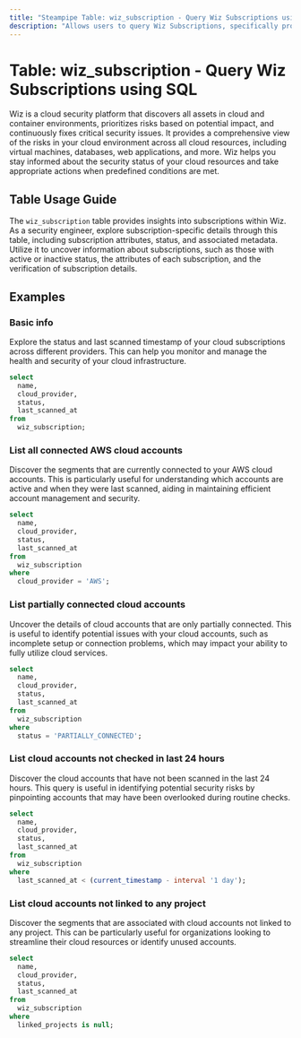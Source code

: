 ```yaml
---
title: "Steampipe Table: wiz_subscription - Query Wiz Subscriptions using SQL"
description: "Allows users to query Wiz Subscriptions, specifically providing detailed insights into each subscription's attributes and status."
---
```


# Table: wiz_subscription - Query Wiz Subscriptions using SQL

Wiz is a cloud security platform that discovers all assets in cloud and container environments, prioritizes risks based on potential impact, and continuously fixes critical security issues. It provides a comprehensive view of the risks in your cloud environment across all cloud resources, including virtual machines, databases, web applications, and more. Wiz helps you stay informed about the security status of your cloud resources and take appropriate actions when predefined conditions are met.

## Table Usage Guide

The `wiz_subscription` table provides insights into subscriptions within Wiz. As a security engineer, explore subscription-specific details through this table, including subscription attributes, status, and associated metadata. Utilize it to uncover information about subscriptions, such as those with active or inactive status, the attributes of each subscription, and the verification of subscription details.

## Examples

### Basic info
Explore the status and last scanned timestamp of your cloud subscriptions across different providers. This can help you monitor and manage the health and security of your cloud infrastructure.

```sql
select
  name,
  cloud_provider,
  status,
  last_scanned_at
from
  wiz_subscription;
```

### List all connected AWS cloud accounts
Discover the segments that are currently connected to your AWS cloud accounts. This is particularly useful for understanding which accounts are active and when they were last scanned, aiding in maintaining efficient account management and security.

```sql
select
  name,
  cloud_provider,
  status,
  last_scanned_at
from
  wiz_subscription
where
  cloud_provider = 'AWS';
```

### List partially connected cloud accounts
Uncover the details of cloud accounts that are only partially connected. This is useful to identify potential issues with your cloud accounts, such as incomplete setup or connection problems, which may impact your ability to fully utilize cloud services.

```sql
select
  name,
  cloud_provider,
  status,
  last_scanned_at
from
  wiz_subscription
where
  status = 'PARTIALLY_CONNECTED';
```

### List cloud accounts not checked in last 24 hours
Discover the cloud accounts that have not been scanned in the last 24 hours. This query is useful in identifying potential security risks by pinpointing accounts that may have been overlooked during routine checks.

```sql
select
  name,
  cloud_provider,
  status,
  last_scanned_at
from
  wiz_subscription
where
  last_scanned_at < (current_timestamp - interval '1 day');
```

### List cloud accounts not linked to any project
Discover the segments that are associated with cloud accounts not linked to any project. This can be particularly useful for organizations looking to streamline their cloud resources or identify unused accounts.

```sql
select
  name,
  cloud_provider,
  status,
  last_scanned_at
from
  wiz_subscription
where
  linked_projects is null;
```